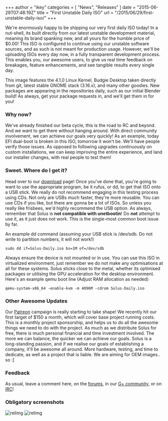 +++
author = "ikey"
categories = [
"News",
"Releases"
]
date =  "2015-06-29T07:48:19Z"
title = "First Unstable Daily ISO"
url = "/2015/06/29/first-unstable-daily-iso/"
+++

We're enormously happy to be shipping our very first daily ISO today! In a nut-shell, its built directly from our latest unstable development material, meaning its brand 
spanking new, and all yours for the humble price of $0.00! This ISO is configured to continue using our unstable software sources, and as such is not meant for production 
usage. However, we'll be uploading ISOs every day now, in a fully transparent development process. This enables you, our awesome users, to give us real time feedback on 
breakages, feature enhancements, and see tangible results every single day.

This image features the 4.1.0 Linux Kernel, Budgie Desktop taken directly from git, latest stable GNOME stack (3.16.x), and many other goodies. New packages are appearing 
in the repositories daily, such as our initial Blender build! As always, get your package requests in, and we'll get them in for you!

### Why now?

We've already finished our beta cycle, this is the road to RC and beyond. And we want to get there without hanging around. With direct community involvement, we can 
achieve our goals very quickly! As an example, today EFI dual-boot is broken in this ISO, tomorrow it won't be. We'll have people verify those issues. As opposed to following 
upgrades continuously on custom installations, we can keep improving the entire experience, and land our installer changes, with real people to test them!

### Sweet. Where do I get it?

Head over to our [download](https://solus-project.com/download) page! Once you've done that, you're going to want to use the appropriate program, be it rufus, or dd, to get 
that ISO onto a USB stick. We really do not recommend engaging in this testing process using CDs. Not only are USBs much faster, they're more reusable. You can use CDs if 
you like, but there are gonna be a lot of ISOs. So unless you really like frisbees, we'd highly recommend the USB option. As always, remember that Solus is 
**not compatible with unetbootin**! Do **not** attempt to use it, as it just does not work. This is the single-most common boot issue by far.

An example dd command (assuming your USB stick is /dev/sdb. Do not write to partition numbers, it will not work!)

```
sudo dd if=Solus-Daily.iso bs=1M of=/dev/sdb
```

Always ensure the device is not mounted or in use. You can use this ISO in virtualized environment, just remember we do not make any optimisations at all for these systems. Solus sticks close to the metal, whether its optimised packages or utilising the GPU acceleration for the desktop environment. Here's an example qemu boot line (Adjust RAM allocation as needed)

```
qemu-system-x86_64 -enable-kvm -m 4096M -cdrom Solus-Daily.iso
```

### Other Awesome Updates

Our [Patreon](https://www.patreon.com/solus?ty=h) campaign is really starting to take shape! We recently hit our first target of $150 a month, which will cover base project running costs. This is a monthly project sponsorship, and helps us to do all the 
awesome things we need to do with the project. As much as we distribute Solus for free, there is much personal financial and time investment involved. The more we can balance, the quicker we can achieve our goals. Solus is a long-standing passion, and 
if we realise our goals of establishing a company, it'll be awesome all around. More hardware, testing, and time to dedicate, as well as a project that is liable. We are aiming for OEM images.. so :]

### Feedback

As usual, leave a comment here, on the [forums](https://solus-project.com/forums/), in our [G+ community](https://plus.google.com/communities/104830131595272878110), or on [IRC](irc://chat.freenode.net/#Solus)!

### Obligatory screenshots

![relimg](Screenshot-from-2015-06-29-07-44-32.png)
![relimg](Screenshot-from-2015-06-29-07-40-07.png)